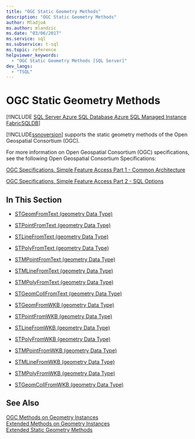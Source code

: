 ```yaml
---
title: "OGC Static Geometry Methods"
description: "OGC Static Geometry Methods"
author: MladjoA
ms.author: mlandzic
ms.date: "03/06/2017"
ms.service: sql
ms.subservice: t-sql
ms.topic: reference
helpviewer_keywords:
  - "OGC Static Geometry Methods [SQL Server]"
dev_langs:
  - "TSQL"
---
```

# OGC Static Geometry Methods
[!INCLUDE [SQL Server Azure SQL Database Azure SQL Managed Instance FabricSQLDB](../../includes/applies-to-version/sql-asdb-asdbmi-fabricsqldb.md)]

  [!INCLUDE[ssnoversion](../../includes/ssnoversion-md.md)] supports the static geometry methods of the Open Geospatial Consortium (OGC).  
  
 For more information on Open Geospatial Consortium (OGC) specifications, see the following Open Geospatial Consortium Specifications:  
  
 [OGC Specifications, Simple Feature Access Part 1 - Common Architecture](https://go.microsoft.com/fwlink/?LinkId=93627)  
  
 [OGC Specifications, Simple Feature Access Part 2 - SQL Options](https://go.microsoft.com/fwlink/?LinkId=93628)  
  
## In This Section  
  
-   [STGeomFromText &#40;geometry Data Type&#41;](../../t-sql/spatial-geometry/stgeomfromtext-geometry-data-type.md)  
  
-   [STPointFromText &#40;geometry Data Type&#41;](../../t-sql/spatial-geometry/stpointfromtext-geometry-data-type.md)  
  
-   [STLineFromText &#40;geometry Data Type&#41;](../../t-sql/spatial-geometry/stlinefromtext-geometry-data-type.md)  
  
-   [STPolyFromText &#40;geometry Data Type&#41;](../../t-sql/spatial-geometry/stpolyfromtext-geometry-data-type.md)  
  
-   [STMPointFromText &#40;geometry Data Type&#41;](../../t-sql/spatial-geometry/stmpointfromtext-geometry-data-type.md)  
  
-   [STMLineFromText &#40;geometry Data Type&#41;](../../t-sql/spatial-geometry/stmlinefromtext-geometry-data-type.md)  
  
-   [STMPolyFromText &#40;geometry Data Type&#41;](../../t-sql/spatial-geometry/stmpolyfromtext-geometry-data-type.md)  
  
-   [STGeomCollFromText &#40;geometry Data Type&#41;](../../t-sql/spatial-geometry/stgeomcollfromtext-geometry-data-type.md)  
  
-   [STGeomFromWKB &#40;geometry Data Type&#41;](../../t-sql/spatial-geometry/stgeomfromwkb-geometry-data-type.md)  
  
-   [STPointFromWKB &#40;geometry Data Type&#41;](../../t-sql/spatial-geometry/stpointfromwkb-geometry-data-type.md)  
  
-   [STLineFromWKB &#40;geometry Data Type&#41;](../../t-sql/spatial-geometry/stlinefromwkb-geometry-data-type.md)  
  
-   [STPolyFromWKB &#40;geometry Data Type&#41;](../../t-sql/spatial-geometry/stpolyfromwkb-geometry-data-type.md)  
  
-   [STMPointFromWKB &#40;geometry Data Type&#41;](../../t-sql/spatial-geometry/stmpointfromwkb-geometry-data-type.md)  
  
-   [STMLineFromWKB &#40;geometry Data Type&#41;](../../t-sql/spatial-geometry/stmlinefromwkb-geometry-data-type.md)  
  
-   [STMPolyFromWKB &#40;geometry Data Type&#41;](../../t-sql/spatial-geometry/stmpolyfromwkb-geometry-data-type.md)  
  
-   [STGeomCollFromWKB &#40;geometry Data Type&#41;](../../t-sql/spatial-geometry/stgeomcollfromwkb-geometry-data-type.md)  
  
## See Also  
 [OGC Methods on Geometry Instances](../../t-sql/spatial-geometry/ogc-methods-on-geometry-instances.md)   
 [Extended Methods on Geometry Instances](../../t-sql/spatial-geometry/extended-methods-on-geometry-instances.md)   
 [Extended Static Geometry Methods](../../t-sql/spatial-geometry/extended-static-geometry-methods.md)  
  
  
